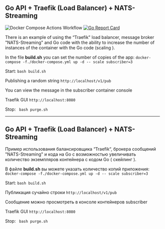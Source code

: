 ## Go API + Traefik (Load Balancer) + NATS-Streaming

![Docker Compose Actions Workflow](https://github.com/AlexanderOkhrimenko/go_traefik/workflows/Docker%20Compose%20Actions%20Workflow/badge.svg?branch=master) 
[![Go Report Card](https://goreportcard.com/badge/github.com/AlexanderOkhrimenko/go_traefik_nats)](https://goreportcard.com/report/github.com/AlexanderOkhrimenko/go_traefik_nats)


There is an example of using the “Traefik"  load balancer,  message broker "NATS-Streaming" and Go code with the ability to increase the number of instances of the container with the Go code (scaling ).  

In the file __build.sh__ you can set the number of copies of the app: `docker-compose -f./docker-compose.yml up -d -- scale subscriber=3`

Start: ``` bash build.sh ```

Publishing a random string ``` http://localhost/v1/pub ```

You can view the message in the subscriber container console

Traefik GUI ``` http://localhost:8080 ```

Stop: ``` bash purge.sh``` 

*** 
## Go API + Traefik (Load Balancer) + NATS-Streaming


Пример использования балансировщика “Traefik“, брокера сообщений "NATS-Streaming" и кода на Go с возможностью увеличивать количество экземпляров контейнера с кодом Go ( скейлинг ).  

В файле __build.sh__ вы можете указать количество копий приложения: `docker-compose -f./docker-compose.yml up -d -- scale subscriber=3`

Start: ``` bash build.sh ```

Публикация сучайно строки ``` http://localhost/v1/pub ```

Сообщение можно просмотреть в консоле контейнеров subscriber

Traefik GUI ``` http://localhost:8080 ```

Stop: ``` bash purge.sh``` 
